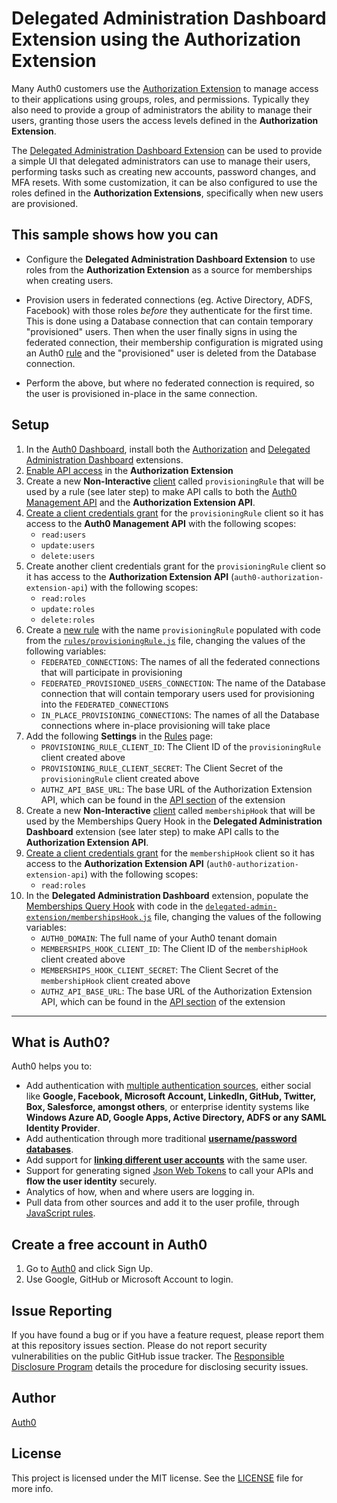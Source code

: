 # Delegated Administration Dashboard Extension using the Authorization Extension

Many Auth0 customers use the [Authorization Extension](https://auth0.com/docs/extensions/authorization-extension/v2) to manage access to their applications using groups, roles, and permissions. Typically they also need to provide a group of administrators the ability to manage their users, granting those users the access levels defined in the **Authorization Extension**. 

The [Delegated Administration Dashboard Extension](https://auth0.com/docs/extensions/delegated-admin) can be used to provide a simple UI that delegated administrators can use to manage their users, performing tasks such as creating new accounts, password changes, and MFA resets. With some customization, it can be also configured to use the roles defined in the **Authorization Extensions**, specifically when new users are provisioned. 

## This sample shows how you can

* Configure the **Delegated Administration Dashboard Extension** to use roles from the **Authorization Extension** as a source for memberships when creating users.

* Provision users in federated connections (eg. Active Directory, ADFS, Facebook) with those roles _before_ they authenticate for the first time. This is done using a Database connection that can contain temporary "provisioned" users. Then when the user finally signs in using the federated connection, their membership configuration is migrated using an Auth0 [rule](https://auth0.com/docs/rules/current) and the "provisioned" user is deleted from the Database connection.

* Perform the above, but where no federated connection is required, so the user is provisioned in-place in the same connection.

## Setup

1. In the [Auth0 Dashboard](https://manage.auth0.com), install both the [Authorization](https://auth0.com/docs/extensions/authorization-extension/v2) and [Delegated Administration Dashboard](https://auth0.com/docs/extensions/delegated-admin) extensions.
1. [Enable API access](https://auth0.com/docs/extensions/authorization-extension/v2#enable-api-access) in the **Authorization Extension**
1. Create a new **Non-Interactive** [client](https://manage.auth0.com/#/clients) called `provisioningRule` that will be used by a rule (see later step) to make API calls to both the [Auth0 Management API](https://auth0.com/docs/api/v2) and the **Authorization Extension API**.
1. [Create a client credentials grant](https://auth0.com/docs/api-auth/config/using-the-auth0-dashboard) for the `provisioningRule` client so it has access to the **Auth0 Management API** with the following scopes:
   * `read:users`
   * `update:users`
   * `delete:users`
1. Create another client credentials grant for the `provisioningRule` client so it has access to the **Authorization Extension API** (`auth0-authorization-extension-api`) with the following scopes:
   * `read:roles`
   * `update:roles`
   * `delete:roles`
1. Create a [new rule](https://manage.auth0.com/#/rules/new) with the name `provisioningRule` populated with code from the [`rules/provisioningRule.js`](rules/provisioningRule.js) file, changing the values of the following variables:
   * `FEDERATED_CONNECTIONS`: The names of all the federated connections that will participate in provisioning
   * `FEDERATED_PROVISIONED_USERS_CONNECTION`: The name of the Database connection that will contain temporary users used for provisioning into the `FEDERATED_CONNECTIONS`
   * `IN_PLACE_PROVISIONING_CONNECTIONS`: The names of all the Database connections where in-place provisioning will take place
1. Add the following **Settings** in the [Rules](https://manage.auth0.com/#/rules) page:
   * `PROVISIONING_RULE_CLIENT_ID`: The Client ID of the `provisioningRule` client created above
   * `PROVISIONING_RULE_CLIENT_SECRET`: The Client Secret of the `provisioningRule` client created above
   * `AUTHZ_API_BASE_URL`: The base URL of the Authorization Extension API, which can be found in the [API section](https://auth0.com/docs/extensions/authorization-extension/v2#enable-api-access) of the extension
1. Create a new **Non-Interactive** [client](https://manage.auth0.com/#/clients) called `membershipHook` that will be used by the Memberships Query Hook in the **Delegated Administration Dashboard** extension (see later step) to make API calls to the **Authorization Extension API**.
1. [Create a client credentials grant](https://auth0.com/docs/api-auth/config/using-the-auth0-dashboard) for the `membershipHook` client so it has access to the **Authorization Extension API** (`auth0-authorization-extension-api`) with the following scopes:
   * `read:roles`
1. In the **Delegated Administration Dashboard** extension, populate the [Memberships Query Hook](https://auth0.com/docs/extensions/delegated-admin/hooks#the-memberships-query-hook) with code in the [`delegated-admin-extension/membershipsHook.js`](delegated-admin-extension/membershipsHook.js) file, changing the values of the following variables:
   * `AUTH0_DOMAIN`: The full name of your Auth0 tenant domain
   * `MEMBERSHIPS_HOOK_CLIENT_ID`: The Client ID of the `membershipHook` client created above
   * `MEMBERSHIPS_HOOK_CLIENT_SECRET`: The Client Secret of the `membershipHook` client created above
   * `AUTHZ_API_BASE_URL`: The base URL of the Authorization Extension API, which can be found in the [API section](https://auth0.com/docs/extensions/authorization-extension/v2#enable-api-access) of the extension

---

## What is Auth0?

Auth0 helps you to:

* Add authentication with [multiple authentication sources](https://docs.auth0.com/identityproviders), either social like **Google, Facebook, Microsoft Account, LinkedIn, GitHub, Twitter, Box, Salesforce, amongst others**, or enterprise identity systems like **Windows Azure AD, Google Apps, Active Directory, ADFS or any SAML Identity Provider**.
* Add authentication through more traditional **[username/password databases](https://docs.auth0.com/mysql-connection-tutorial)**.
* Add support for **[linking different user accounts](https://docs.auth0.com/link-accounts)** with the same user.
* Support for generating signed [Json Web Tokens](https://docs.auth0.com/jwt) to call your APIs and **flow the user identity** securely.
* Analytics of how, when and where users are logging in.
* Pull data from other sources and add it to the user profile, through [JavaScript rules](https://docs.auth0.com/rules).

## Create a free account in Auth0

1. Go to [Auth0](https://auth0.com) and click Sign Up.
2. Use Google, GitHub or Microsoft Account to login.

## Issue Reporting

If you have found a bug or if you have a feature request, please report them at this repository issues section. Please do not report security vulnerabilities on the public GitHub issue tracker. The [Responsible Disclosure Program](https://auth0.com/whitehat) details the procedure for disclosing security issues.

## Author

[Auth0](auth0.com)

## License

This project is licensed under the MIT license. See the [LICENSE](LICENSE.txt) file for more info.
